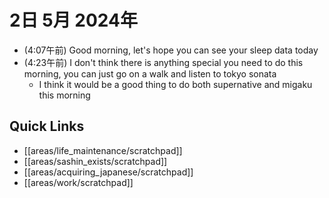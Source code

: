 # 2日 5月 2024年
- (4:07午前) Good morning, let's hope you can see your sleep data today
- (4:23午前) I don't think there is anything special you need to do this morning, you can just go on a walk and listen to tokyo sonata
  - I think it would be a good thing to do both supernative and migaku this morning

 



## Quick Links
- [[areas/life_maintenance/scratchpad]]
- [[areas/sashin_exists/scratchpad]]
- [[areas/acquiring_japanese/scratchpad]]
- [[areas/work/scratchpad]]

